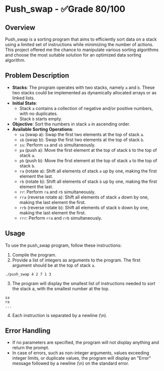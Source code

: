 # Push_swap - ✅Grade 80/100

## Overview

Push_swap is a sorting program that aims to efficiently sort data on a stack using a limited set of instructions while minimizing the number of actions. This project offered me the chance to manipulate various sorting algorithms and choose the most suitable solution for an optimized data sorting algorithm.

## Problem Description

- **Stacks**: The program operates with two stacks, namely `a` and `b`. These two stacks could be implemented as dynamically allocated arrays or as linked lists.
- **Initial State**:
  - Stack `a` contains a collection of negative and/or positive numbers, with no duplicates.
  - Stack `b` starts empty.
- **Objective**: Sort the numbers in stack `a` in ascending order.
- **Available Sorting Operations**:
  - `sa` (swap a): Swap the first two elements at the top of stack `a`.
  - `sb` (swap b): Swap the first two elements at the top of stack `b`.
  - `ss`: Perform `sa` and `sb` simultaneously.
  - `pa` (push a): Move the first element at the top of stack `b` to the top of stack `a`.
  - `pb` (push b): Move the first element at the top of stack `a` to the top of stack `b`.
  - `ra` (rotate a): Shift all elements of stack `a` up by one, making the first element the last.
  - `rb` (rotate b): Shift all elements of stack `b` up by one, making the first element the last.
  - `rr`: Perform `ra` and `rb` simultaneously.
  - `rra` (reverse rotate a): Shift all elements of stack `a` down by one, making the last element the first.
  - `rrb` (reverse rotate b): Shift all elements of stack `b` down by one, making the last element the first.
  - `rrr`: Perform `rra` and `rrb` simultaneously.

## Usage

To use the push_swap program, follow these instructions:

1. Compile the program.
2. Provide a list of integers as arguments to the program. The first argument should be at the top of stack `a`.

```shell
./push_swap 4 2 7 1 3
```

3. The program will display the smallest list of instructions needed to sort the stack a, with the smallest number at the top.

```shell 
sa
ra
...
```

4. Each instruction is separated by a newline (\n).

## Error Handling

- If no parameters are specified, the program will not display anything and return the prompt.
- In case of errors, such as non-integer arguments, values exceeding integer limits, or duplicate values, the program will display an "Error" message followed by a newline (\n) on the standard error.
